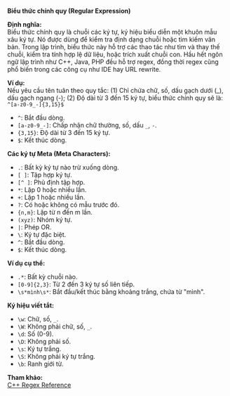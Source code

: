 **Biểu thức chính quy (Regular Expression)**  

**Định nghĩa:**  
Biểu thức chính quy là chuỗi các ký tự, ký hiệu biểu diễn một khuôn mẫu xâu ký tự. Nó được dùng để kiểm tra định dạng chuỗi hoặc tìm kiếm văn bản. Trong lập trình, biểu thức này hỗ trợ các thao tác như tìm và thay thế chuỗi, kiểm tra tính hợp lệ dữ liệu, hoặc trích xuất chuỗi con. Hầu hết ngôn ngữ lập trình như C++, Java, PHP đều hỗ trợ regex, đồng thời regex cũng phổ biến trong các công cụ như IDE hay URL rewrite.  

**Ví dụ:**  
Nếu yêu cầu tên tuân theo quy tắc: (1) Chỉ chứa chữ, số, dấu gạch dưới (_), dấu gạch ngang (-); (2) Độ dài từ 3 đến 15 ký tự, biểu thức chính quy sẽ là:  
`^[a-z0-9_-]{3,15}$`  
- `^`: Bắt đầu dòng.  
- `[a-z0-9_-]`: Chấp nhận chữ thường, số, dấu `_`, `-`.  
- `{3,15}`: Độ dài từ 3 đến 15 ký tự.  
- `$`: Kết thúc dòng.  

**Các ký tự Meta (Meta Characters):**  
- `.`: Bất kỳ ký tự nào trừ xuống dòng.  
- `[ ]`: Tập hợp ký tự.  
- `[^ ]`: Phủ định tập hợp.  
- `*`: Lặp 0 hoặc nhiều lần.  
- `+`: Lặp 1 hoặc nhiều lần.  
- `?`: Có hoặc không có mẫu trước đó.  
- `{n,m}`: Lặp từ n đến m lần.  
- `(xyz)`: Nhóm ký tự.  
- `|`: Phép OR.  
- `\`: Ký tự đặc biệt.  
- `^`: Bắt đầu dòng.  
- `$`: Kết thúc dòng.  

**Ví dụ cụ thể:**  
- `.*`: Bất kỳ chuỗi nào.  
- `[0-9]{2,3}`: Từ 2 đến 3 ký tự số liên tiếp.  
- `\s*mình\s*`: Bắt đầu/kết thúc bằng khoảng trắng, chứa từ "mình".  

**Ký hiệu viết tắt:**  
- `\w`: Chữ, số, `_`.  
- `\W`: Không phải chữ, số, `_`.  
- `\d`: Số (0-9).  
- `\D`: Không phải số.  
- `\s`: Ký tự trắng.  
- `\S`: Không phải ký tự trắng.  
- `\b`: Ranh giới từ.  

**Tham khảo:**  
[C++ Regex Reference](https://www.cplusplus.com/reference/regex/ECMAScript/)
